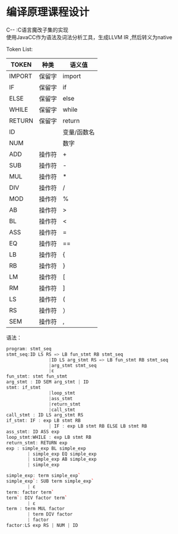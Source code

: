 # 编译原理课程设计  
C-- :C语言魔改子集的实现  
使用JavaCC作为语法及词法分析工具，生成LLVM IR ,然后转义为native

Token List:

| TOKEN  | 种类 | 语义值     |
| ------ | ------ | ------------- |
| IMPORT | 保留字 | import        |
| IF     | 保留字 | if            |
| ELSE   | 保留字 | else          |
| WHILE  | 保留字 | while         |
| RETURN | 保留字 | return        |
| ID     |        | 变量/函数名 |
| NUM     |  | 数字            |
| ADD    | 操作符 | +             |
| SUB    | 操作符 | -             |
| MUL    | 操作符 | *             |
| DIV    | 操作符 | /             |
| MOD    | 操作符 | %             |
| AB     | 操作符 | >            |
| BL     | 操作符 | <            |
| ASS     | 操作符 | =            |
| EQ     | 操作符 | ==            |
| LB     | 操作符 | {             |
| RB     | 操作符 | }             |
| LM     | 操作符 | [             |
| RM     | 操作符 | ]             |
| LS     | 操作符 | (             |
| RS     | 操作符 | ）            |
| SEM     | 操作符 | ,            |


语法：
```cpp
program: stmt_seq
stmt_seq:ID LS RS => LB fun_stmt RB stmt_seq 
                |ID LS arg_stmt RS => LB fun_stmt RB stmt_seq
                |arg_stmt stmt_seq
                |ε
fun_stmt: stmt fun_stmt
arg_stmt : ID SEM arg_stmt | ID
stmt: if_stmt
                |loop_stmt
                |ass_stmt
                |return_stmt
                |call_stmt
call_stmt : ID LS arg_stmt RS
if_stmt: IF : exp LB stmt RB 
                | IF : exp LB stmt RB ELSE LB stmt RB
ass_stmt: ID ASS exp
loop_stmt:WHILE : exp LB stmt RB
return_stmt: RETURN exp
exp	: simple_exp BL simple_exp
		| simple_exp EQ simple_exp
		| simple_exp AB simple_exp
		| simple_exp

simple_exp: term simple_exp`
simple_exp`: SUB term simple_exp` 
        | ε
term: factor term`
term`: DIV factor term` 
        | ε
term : term MUL factor
		| term DIV factor
		| factor
factor:LS exp RS | NUM | ID


```

